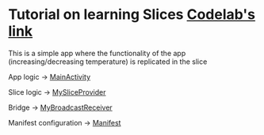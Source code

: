 # Tutorial on learning Slices [Codelab's link](https://codelabs.developers.google.com/codelabs/android-slices-basic/index.html?index=../../index#0)


This is a simple app where the functionality of the app (increasing/decreasing temperature) is replicated in the slice

App logic -> [MainActivity](/22_Slices/app/src/main/java/com/justfabcodes/slicecodelab/MainActivity.kt)

Slice logic -> [MySliceProvider](/22_Slices/app/src/main/java/com/justfabcodes/slicecodelab/MySliceProvider.kt)

Bridge -> [MyBroadcastReceiver](/22_Slices/app/src/main/java/com/justfabcodes/slicecodelab/MyBroadcastReceiver.kt)

Manifest configuration -> [Manifest](/22_Slices/app/src/main/AndroidManifest.xml)
